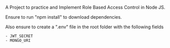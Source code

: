 A Project to practice and Implement Role Based Access Control in Node JS. 


Ensure to run "npm install" to download dependencies. 

Also ensure to create a ".env" file in the root folder with the following fields

    - JWT_SECRET
    - MONGO_URI